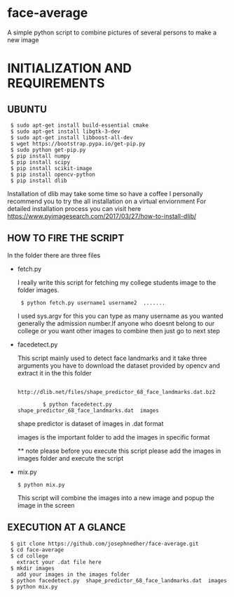 # face-average
A simple python script to combine pictures of several persons  to make a new image 

# INITIALIZATION AND REQUIREMENTS

 ## UBUNTU
  
     $ sudo apt-get install build-essential cmake
     $ sudo apt-get install libgtk-3-dev
     $ sudo apt-get install libboost-all-dev
     $ wget https://bootstrap.pypa.io/get-pip.py
     $ sudo python get-pip.py
     $ pip install numpy
     $ pip install scipy
     $ pip install scikit-image
     $ pip install opencv-python
     $ pip install dlib
  Installation of dlib may take some time  so have a coffee
  I personally recommend you to try the all installation on a virtual enviornment
  For detailed installation process you can visit here https://www.pyimagesearch.com/2017/03/27/how-to-install-dlib/
  
  ## HOW TO FIRE THE SCRIPT
    
   In the folder there are three files
   
  * fetch.py
  
     I really write this script for fetching my college students image to the folder images.
     
         $ python fetch.py username1 username2  .......
     
     I used sys.argv for this you can type as many username as you wanted generally the admission number.If anyone who doesnt      belong  to our college or you want other images to combine then just go to next step
     
  * facedetect.py 
    
    This script mainly used to detect face landmarks and it take three arguments
         you have to download the dataset provided by opencv and extract it in the this folder 
         
                http://dlib.net/files/shape_predictor_68_face_landmarks.dat.bz2
    
                $ python facedetect.py  shape_predictor_68_face_landmarks.dat  images
          
     shape predictor is dataset of images in .dat format
     
     images is the important folder to add the images in specific format 
     
     ** note please before you execute this script please add the images in images folder and execute the script
     
  * mix.py
      
        $ python mix.py 
    This script will combine the images into a new image and popup the image in the screen
    
    
 ## EXECUTION AT A GLANCE 
     
     $ git clone https://github.com/josephnedher/face-average.git
     $ cd face-average 
     $ cd college
       extract your .dat file here
     $ mkdir images   
       add your images in the images folder
     $ python facedetect.py  shape_predictor_68_face_landmarks.dat  images
     $ python mix.py
        
        
